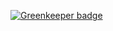 

[![Greenkeeper badge](https://badges.greenkeeper.io/yarrumretep/clone-factory.svg)](https://greenkeeper.io/)